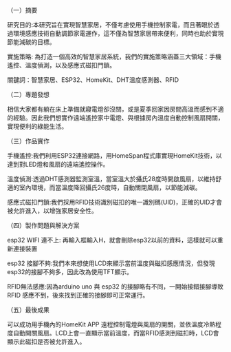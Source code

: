 （一）摘要

  研究目的:本研究旨在實現智慧家居，不僅考慮使用手機控制家電，而且著眼於透過環境感應技術自動調節家電運作，這不僅為智慧家居帶來便利，同時也助於實現節能減碳的目標。
  
  實施策略: 為打造一個高效的智慧家居系統，我們的實施策略涵蓋三大領域：手機遙控、溫度偵測，以及感應式磁扣門鎖。
  
  關鍵詞：智慧家居、ESP32、HomeKit、DHT溫度感測器、RFID
  
（二）專題發想

  相信大家都有躺在床上準備就寢電燈卻沒關，或是夏季回家因房間高溫而感到不適的經驗。因此我們想實作遠端遙控家中電燈、與根據房內溫度自動控制風扇開關，實現便利的綠能生活。
  
（三）作品實作

  手機遙控:我們利用ESP32連接網路，用HomeSpan程式庫實現HomeKit技術，以達到對LED燈和風扇的遠端遙控操作。
  
  溫度偵測:透過DHT感測器監測室溫，當室溫大於攝氏28度時開啟風扇，以維持舒適的室內環境，而當溫度降回攝氏26度時，自動關閉風扇，以節能減碳。
  
  感應式磁扣門鎖:我們採用RFID技術識別磁扣的唯一識別碼(UID)，正確的UID才會被允許進入，以增強家居安全性。
  
（四）製作問題與解決方案

  esp32 WIFI 連不上: 再輸入框輸入H，就會刪除esp32以前的資料，這樣就可以重新連接裝置
  
  esp32 接腳不夠:我們本來想使用LCD來顯示當前溫度與磁扣感應情況，但發現esp32的接腳不夠多，因此改為使用TFT顯示。
  
  RFID無法感應:因為arduino uno 與 esp32 的接腳略有不同，一開始接錯接腳導致RFID 感應不到，後來找到正確的接腳即可正常運行。
  
（五）最後成果

  可以成功用手機內的HomeKit APP 遠程控制電燈與風扇的開關，並依溫度冷熱程度自動開關風扇。LCD上會一直顯示當前溫度，而當RFID感測到磁扣時，LCD會顯示此磁扣是否被允許進入。
  
